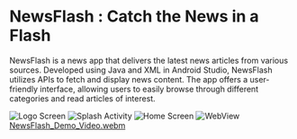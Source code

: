 # NewsFlash : Catch the News in a Flash
NewsFlash is a news app that delivers the latest news articles from various sources. Developed using Java and XML in Android Studio, NewsFlash utilizes APIs to fetch and display news content. The app offers a user-friendly interface, allowing users to easily browse through different categories and read articles of interest.

![Logo Screen](https://github.com/kisankumarbhagat/NewsFlash/assets/101442811/49ddca6d-1fa5-46cd-a38d-4ff57c184ab5)   ![Splash Activity](https://github.com/kisankumarbhagat/NewsFlash/assets/101442811/e2554ea2-53ca-41d8-bab4-fdd1421ff3a0)   ![Home Screen](https://github.com/kisankumarbhagat/NewsFlash/assets/101442811/8ed8920e-68d9-4737-a12d-c58e229e528d)   ![WebView](https://github.com/kisankumarbhagat/NewsFlash/assets/101442811/4787e001-83ba-4597-9f6b-b137f60f6ef2)   [NewsFlash_Demo_Video.webm](https://github.com/kisankumarbhagat/NewsFlash/assets/101442811/79317e0f-18fe-4de9-bb67-1e9584beee4e)

 



